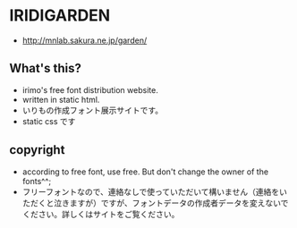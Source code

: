 # IRIDIGARDEN

- http://mnlab.sakura.ne.jp/garden/

## What's this?
- irimo's free font distribution website.
- written in static html.
- いりもの作成フォント展示サイトです。
- static css です

## copyright
- according to free font, use free. But don't change the owner of the fonts^^;
- フリーフォントなので、連絡なしで使っていただいて構いません（連絡をいただくと泣きますが）ですが、フォントデータの作成者データを変えないでください。詳しくはサイトをご覧ください。
